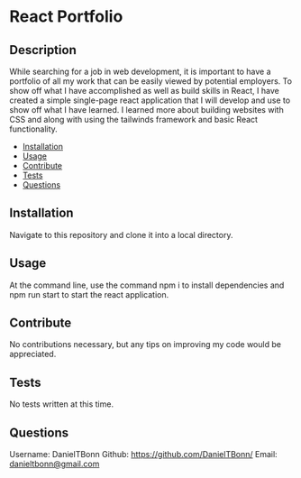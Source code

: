 # React Portfolio

## Description
  
While searching for a job in web development, it is important to have a portfolio of all my work that can be easily viewed by potential employers. To show off what I have accomplished as well as build skills in React, I have created a simple single-page react application that I will develop and use to show off what I have learned. I learned more about building websites with CSS and along with using the tailwinds framework and basic React functionality.

- [Installation](#installation)
- [Usage](#usage)
- [Contribute](#contribute)
- [Tests](#tests)
- [Questions](#questions)

## Installation
  
Navigate to this repository and clone it into a local directory.

## Usage
  
At the command line, use the command npm i to install dependencies and npm run start to start the react application.

## Contribute
  
No contributions necessary, but any tips on improving my code would be appreciated.

## Tests
  
No tests written at this time.

## Questions

Username: DanielTBonn
Github: https://github.com/DanielTBonn/
Email: danieltbonn@gmail.com